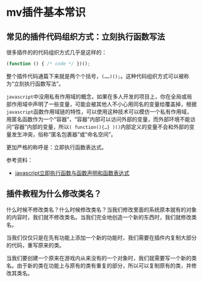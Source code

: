 

# mv插件基本常识

## 常见的插件代码组织方式：立刻执行函数写法
很多插件的的代码组织方式几乎是这样的：
```js
(function () { /* code */ })();	
```

整个插件代码通篇下来就是两个个括号，```(……)();```。这种代码组织方式可以被称为“立刻执行函数写法”。

```javascript```中没用私有作用域的概念，如果在多人开发的项目上，你在全局或局部作用域中声明了一些变量，可能会被其他人不小心用同名的变量给覆盖掉，根据```javascript```函数作用域链的特性，可以使用这种技术可以模仿一个私有作用域，用匿名函数作为一个“容器”，“容器”内部可以访问外部的变量，而外部环境不能访问“容器”内部的变量，所以```( function(){…} )()```内部定义的变量不会和外部的变量发生冲突，俗称“匿名包裹器”或“命名空间”。

更加严格的称呼是：立即执行函数表达式。

参考资料：
- [javascript立即执行函数与函数声明和函数表达式](https://blog.csdn.net/iteye_19474/article/details/82580396)



## 插件教程为什么修改类名？
什么时候不修改类名？什么时候修改类名？当我们修改里面的系统原本就有的对象的内容时，我们就不修改类名。当我们完全地创造一个新的东西时，我们就修改类名。

当我们仅仅只是在先有功能上添加一个新的功能时，我们需要在插件内复制大部分的代码，重写原来的类。

当我们要创建一个原来在游戏内从来没有的一个对象时，我们就需要写一个新的类名。由于新的类在功能上与原有的类有重复的部分，所以可以复制原有的类，并修改其类名。
